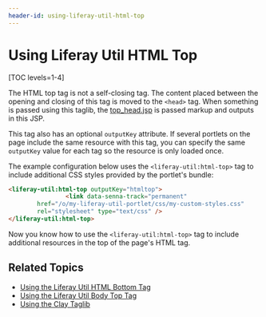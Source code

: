 ```yaml
---
header-id: using-liferay-util-html-top
---
```


# Using Liferay Util HTML Top

[TOC levels=1-4]

The HTML top tag is not a self-closing tag. The content placed between the 
opening and closing of this tag is moved to the `<head>` tag. When something is 
passed using this taglib, the 
[top_head.jsp](https://github.com/liferay/liferay-portal/blob/master/portal-web/docroot/html/common/themes/top_head.jsp#L147-L153) 
is passed markup and outputs in this JSP. 

This tag also has an optional `outputKey` attribute. If several portlets 
on the page include the same resource with this tag, you can specify the same 
`outputKey` value for each tag so the resource is only loaded once. 

The example configuration below uses the `<liferay-util:html-top>` tag to 
include additional CSS styles provided by the portlet's bundle:

```html
<liferay-util:html-top outputKey="htmltop">
				<link data-senna-track="permanent" 
        href="/o/my-liferay-util-portlet/css/my-custom-styles.css" 
        rel="stylesheet" type="text/css" />
</liferay-util:html-top>
```

Now you know how to use the `<liferay-util:html-top>` tag to include additional 
resources in the top of the page's HTML tag. 

## Related Topics

- [Using the Liferay Util HTML Bottom Tag](/docs/7-2/reference/-/knowledge_base/r/using-liferay-util-html-bottom)
- [Using the Liferay Util Body Top Tag](/docs/7-2/reference/-/knowledge_base/r/using-liferay-util-body-top)
- [Using the Clay Taglib](/docs/7-2/reference/-/knowledge_base/r/using-the-clay-taglib-in-your-portlets)
